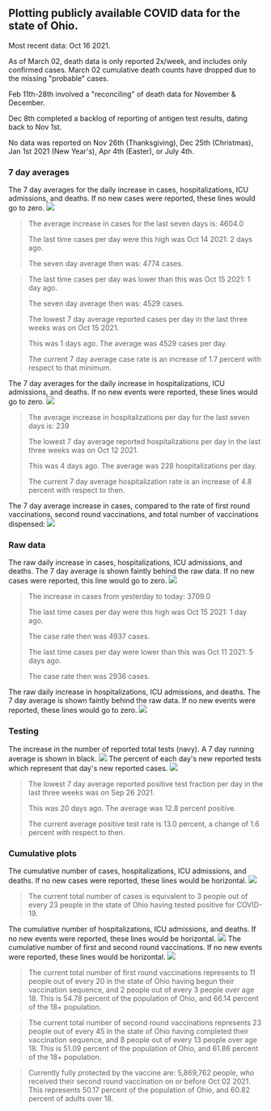 ## Plotting publicly available COVID data for the state of Ohio. 

Most recent data: Oct 16 2021. 

As of March 02, death data is only reported 2x/week, and includes only confirmed cases. March 02 cumulative death counts have dropped due to the missing "probable" cases.

Feb 11th-28th involved a "reconciling" of death data for November & December.

Dec 8th completed a backlog of reporting of antigen test results, dating back to Nov 1st.

No data was reported on Nov 26th (Thanksgiving), Dec 25th (Christmas), Jan 1st 2021 (New Year's), Apr 4th (Easter), or July 4th.
### 7 day averages
The 7 day averages for the daily increase in cases, hospitalizations, ICU admissions, and deaths. If no new cases were reported, these lines would go to zero.
![](7dayaverage_cases.png)

>The average increase in cases for the last seven days is: 4604.0
>
>The last time cases per day were this high was Oct 14 2021: 2 days ago.
>
>The seven day average then was: 4774 cases.

>
>The last time cases per day was lower than this was Oct 15 2021: 1 day ago.
>
>The seven day average then was: 4529 cases.
>
>The lowest 7 day average reported cases per day in the last three weeks was on Oct 15 2021.
>
>This was 1 days ago. The average was 4529 cases per day.
>
>The current 7 day average case rate is an increase of 1.7 percent with respect to that minimum.

The 7 day averages for the daily increase in hospitalizations, ICU admissions, and deaths. If no new events were reported, these lines would go to zero.
![](7dayaverage_hospital.png)

>The average increase in hospitalizations per day for the last seven days is: 239
>
>The lowest 7 day average reported hospitalizations per day in the last three weeks was on Oct 12 2021.
>
>This was 4 days ago. The average was 228 hospitalizations per day.
>
>The current 7 day average hospitalization rate is an increase of 4.8 percent with respect to then.

The 7 day average increase in cases, compared to the rate of first round vaccinations, second round vaccinations, and total number of vaccinations dispensed:
![](DailyVaccinationsCases.png)

### Raw data
The raw daily increase in cases, hospitalizations, ICU admissions, and deaths. The 7 day average is shown faintly behind the raw data. If no new cases were reported, this line would go to zero.
![](DailyCases.png)

>The increase in cases from yesterday to today: 3709.0 
>
>The last time cases per day were this high was Oct 15 2021: 1 day ago. 
>
>The case rate then was 4937 cases.
>
>The last time cases per day were lower than this was Oct 11 2021: 5 days ago. 
>
>The case rate then was 2936 cases.

The raw daily increase in hospitalizations, ICU admissions, and deaths. The 7 day average is shown faintly behind the raw data. If no new events were reported, these lines would go to zero.
![](DailyHospitalizations.png)

### Testing

The increase in the number of reported total tests (navy). A 7 day running average is shown in black.
![](DailyTests.png)
The percent of each day's new reported tests which represent that day's new reported cases.
![](percentpositive_tests.png)

>The lowest 7 day average reported positive test fraction per day in the last three weeks was on Sep 26 2021.
>
>This was 20 days ago. The average was 12.8 percent positive. 
>
>The current average positive test rate is 13.0 percent, a change of 1.6 percent with respect to then. 

### Cumulative plots
The cumulative number of cases, hospitalizations, ICU admissions, and deaths. If no new cases were reported, these lines would be horizontal.
![](Cases.png)

>The current total number of cases is equivalent to 3 people out of every 23 people in the state of Ohio having tested positive for COVID-19.

The cumulative number of hospitalizations, ICU admissions, and deaths. If no new events were reported, these lines would be horizontal.
![](Hospitalizations.png)
The cumulative number of first and second round vaccinations. If no new events were reported, these lines would be horizontal.
![](Vaccinations.png)

>The current total number of first round vaccinations represents to 11 people out of every 20 in the state of Ohio having begun their vaccination sequence, and 2 people out of every 3 people over age 18.
 >This is 54.78 percent of the population of Ohio, and 66.14 percent of the 18+ population.

>The current total number of second round vaccinations represents 23 people out of every 45 in the state of Ohio having completed their vaccination sequence, and 8 people out of every 13 people over age 18. 
>This is 51.09 percent of the population of Ohio, and 61.86 percent of the 18+ population.

>Currently fully protected by the vaccine are: 5,869,762 people, who received their second round vaccination on or before Oct 02 2021.
>This represents 50.17 percent of the population of Ohio, and 60.82 percent of adults over 18.

